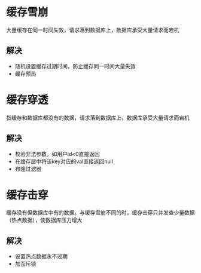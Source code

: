 # 缓存雪崩
大量缓存在同一时间失效，请求落到数据库上，数据库承受大量请求而宕机
## 解决
- 随机设置缓存过期时间，防止缓存同一时间大量失效
- 缓存预热

# 缓存穿透
指缓存和数据库都没有的数据，请求落到数据库上，数据库承受大量请求而宕机
## 解决
- 校验非法参数，如用户id<0直接返回
- 在缓存层中将该key对应的val直接返回null
- 布隆过滤器

# 缓存击穿
缓存没有但数据库中有的数据。与缓存雪崩不同的时，缓存击穿只并发查少量数据（热点数据），使数据库压力增大
## 解决
- 设置热点数据永不过期
- 加互斥锁